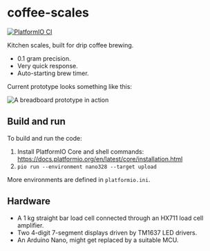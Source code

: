 # coffee-scales

[![PlatformIO CI](https://github.com/mortenfyhn/coffee-scales/workflows/PlatformIO%20CI/badge.svg)](https://github.com/mortenfyhn/coffee-scales/actions?query=workflow%3A%22PlatformIO+CI%22)

Kitchen scales, built for drip coffee brewing.

* 0.1 gram precision.
* Very quick response.
* Auto-starting brew timer.

Current prototype looks something like this:

![A breadboard prototype in action](https://i.imgur.com/RPn1dWZ.jpg)

## Build and run

To build and run the code:

1. Install PlatformIO Core and shell commands: https://docs.platformio.org/en/latest/core/installation.html
2. `pio run --environment nano328 --target upload`

More environments are defined in `platformio.ini`.

## Hardware
* A 1 kg straight bar load cell connected through an HX711 load cell amplifier.
* Two 4-digit 7-segment displays driven by TM1637 LED drivers.
* An Arduino Nano, might get replaced by a suitable MCU.
